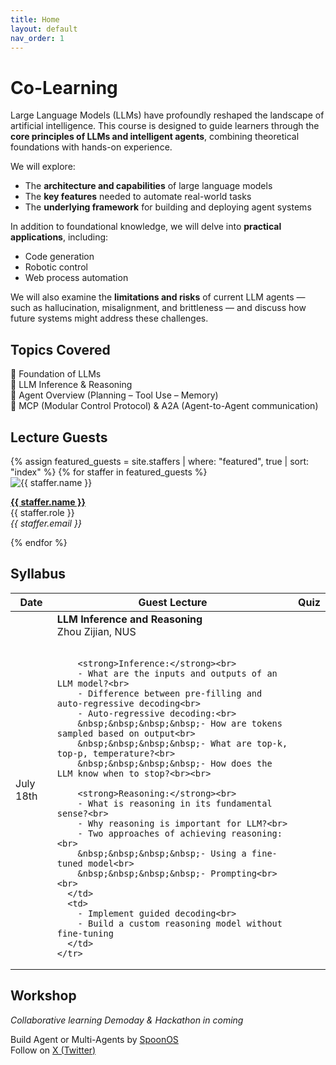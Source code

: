 ```yaml
---
title: Home
layout: default
nav_order: 1
---
```


# Co-Learning


Large Language Models (LLMs) have profoundly reshaped the landscape of artificial intelligence. This course is designed to guide learners through the **core principles of LLMs and intelligent agents**, combining theoretical foundations with hands-on experience.

We will explore:
- The **architecture and capabilities** of large language models
- The **key features** needed to automate real-world tasks
- The **underlying framework** for building and deploying agent systems

In addition to foundational knowledge, we will delve into **practical applications**, including:
- Code generation
- Robotic control
- Web process automation

We will also examine the **limitations and risks** of current LLM agents — such as hallucination, misalignment, and brittleness — and discuss how future systems might address these challenges.


## Topics Covered

 🔹 Foundation of LLMs  
 🔹 LLM Inference & Reasoning          
 🔹 Agent Overview (Planning – Tool Use – Memory)       
 🔹 MCP (Modular Control Protocol) & A2A (Agent-to-Agent communication)


## Lecture Guests

<div class="staff-grid">
{% assign featured_guests = site.staffers | where: "featured", true | sort: "index" %}
{% for staffer in featured_guests %}
  <div class="staff-card">
    <img src="{{ staffer.picture }}" alt="{{ staffer.name }}" />
    <p>
      <strong><a href="{{ staffer.external_url }}" target="_blank">{{ staffer.name }}</a></strong><br>
      {{ staffer.role }}<br>
      <em>{{ staffer.email }}</em>
    </p>
  </div>
{% endfor %}
</div>

## Syllabus

<table>
  <thead>
    <tr>
      <th>Date</th>
      <th>Guest Lecture</th>
      <th>Quiz</th>
    </tr>
  </thead>
  <tbody>
    <tr>
      <td>July 18th</td>
      <td>
        <strong>LLM Inference and Reasoning</strong><br>
        Zhou Zijian, NUS<br><br>

        <strong>Inference:</strong><br>
        - What are the inputs and outputs of an LLM model?<br>
        - Difference between pre-filling and auto-regressive decoding<br>
        - Auto-regressive decoding:<br>
        &nbsp;&nbsp;&nbsp;&nbsp;- How are tokens sampled based on output<br>
        &nbsp;&nbsp;&nbsp;&nbsp;- What are top-k, top-p, temperature?<br>
        &nbsp;&nbsp;&nbsp;&nbsp;- How does the LLM know when to stop?<br><br>

        <strong>Reasoning:</strong><br>
        - What is reasoning in its fundamental sense?<br>
        - Why reasoning is important for LLM?<br>
        - Two approaches of achieving reasoning:<br>
        &nbsp;&nbsp;&nbsp;&nbsp;- Using a fine-tuned model<br>
        &nbsp;&nbsp;&nbsp;&nbsp;- Prompting<br><br>
      </td>
      <td>
        - Implement guided decoding<br>
        - Build a custom reasoning model without fine-tuning
      </td>
    </tr>
  </tbody>
</table>

## Workshop

*Collaborative learning Demoday & Hackathon in coming*

Build Agent or Multi-Agents by [SpoonOS](spoonai.io)  
Follow on [X (Twitter)](https://x.com/SpoonOS_ai)
